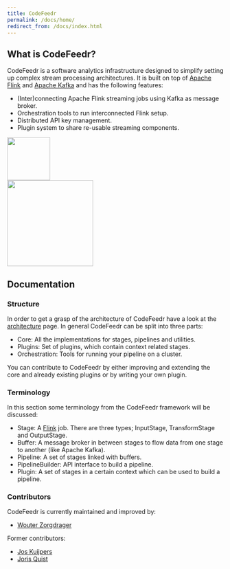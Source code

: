 ```yaml
---
title: CodeFeedr
permalink: /docs/home/
redirect_from: /docs/index.html
---
```


## What is CodeFeedr?

CodeFeedr is a software analytics infrastructure designed to simplify setting up complex stream processing architectures. 
It is built on top of [Apache Flink](https://flink.apache.org/) and [Apache Kafka](https://kafka.apache.org/) and has the following features:
- (Inter)connecting Apache Flink streaming jobs using Kafka as message broker.
- Orchestration tools to run interconnected Flink setup.
- Distributed API key management.
- Plugin system to share re-usable streaming components. 

<div class="row">

  <div class="col-lg-3">
  </div>

  <div class="col-lg-3">
  <img width="100px" src="https://flink.apache.org/img/logo/png/500/flink500_color_black.png" />
  </div>

  <div class="col-lg-3">
  <img width="200px" src="http://apache-kafka.org/images/apache-kafka.png">
  </div>
  
  <div class="col-lg-3">
    </div>
</div> 

## Documentation
### Structure
In order to get a grasp of the architecture of CodeFeedr have a look at the [architecture](/docs/architecture) page. In general CodeFeedr can be split into three parts:
- Core: All the implementations for stages, pipelines and utilities.
- Plugins: Set of plugins, which contain context related stages.
- Orchestration: Tools for running your pipeline on a cluster.

You can contribute to CodeFeedr by either improving and extending the core and already existing plugins or by writing your own plugin.

### Terminology
In this section some terminology from the CodeFeedr framework will be discussed:

- Stage: A [Flink](https://flink.apache.org/) job. There are three types; InputStage, TransformStage and OutputStage.
- Buffer: A message broker in between stages to flow data from one stage to another (like Apache Kafka). 
- Pipeline: A set of stages linked with buffers.
- PipelineBuilder: API interface to build a pipeline.
- Plugin: A set of stages in a certain context which can be used to build a pipeline.

### Contributors
CodeFeedr is currently maintained and improved by:
- [Wouter Zorgdrager](https://www.linkedin.com/in/wouter-zorgdrager-a4746512a/)

Former contributors:
- [Jos Kuijpers](https://nl.linkedin.com/in/jos-kuijpers-4b714032)
- [Joris Quist](https://www.linkedin.com/in/joris-quist-a44245170)
